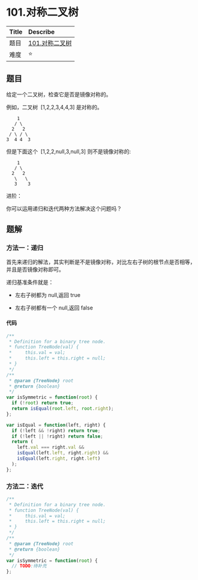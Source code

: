 # 101.对称二叉树

| Title | Describe                                                           |
| :---- | :----------------------------------------------------------------- |
| 题目  | [101.对称二叉树](https://leetcode-cn.com/problems/symmetric-tree/) |
| 难度  | ⭐                                                                 |

## 题目

给定一个二叉树，检查它是否是镜像对称的。

例如，二叉树  [1,2,2,3,4,4,3] 是对称的。

```
    1
   / \
  2   2
 / \ / \
3  4 4  3
```

但是下面这个  [1,2,2,null,3,null,3] 则不是镜像对称的:

```
    1
   / \
  2   2
   \   \
   3    3
```

进阶：

你可以运用递归和迭代两种方法解决这个问题吗？

## 题解

### 方法一：递归

首先来递归的解法，其实判断是不是镜像对称，对比左右子树的根节点是否相等，并且是否镜像对称即可。

递归基准条件就是：

- 左右子树都为 null,返回 true

- 左右子树都有一个 null,返回 false

#### 代码

```javascript
/**
 * Definition for a binary tree node.
 * function TreeNode(val) {
 *     this.val = val;
 *     this.left = this.right = null;
 * }
 */
/**
 * @param {TreeNode} root
 * @return {boolean}
 */
var isSymmetric = function(root) {
  if (!root) return true;
  return isEqual(root.left, root.right);
};

var isEqual = function(left, right) {
  if (!left && !right) return true;
  if (!left || !right) return false;
  return (
    left.val === right.val &&
    isEqual(left.left, right.right) &&
    isEqual(left.right, right.left)
  );
};
```

### 方法二：迭代

```javascript
/**
 * Definition for a binary tree node.
 * function TreeNode(val) {
 *     this.val = val;
 *     this.left = this.right = null;
 * }
 */
/**
 * @param {TreeNode} root
 * @return {boolean}
 */
var isSymmetric = function(root) {
  // TODO:待补充
};
```
